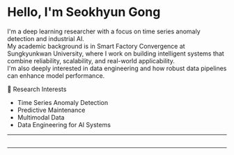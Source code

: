 # Hello, I'm Seokhyun Gong

I'm a deep learning researcher with a focus on time series anomaly detection and industrial AI.  
My academic background is in Smart Factory Convergence at Sungkyunkwan University, where I work on building intelligent systems that combine reliability, scalability, and real-world applicability.  
I'm also deeply interested in data engineering and how robust data pipelines can enhance model performance.

🧠 Research Interests
- Time Series Anomaly Detection
- Predictive Maintenance
- Multimodal Data
- Data Engineering for AI Systems

---

## 
---

## 
